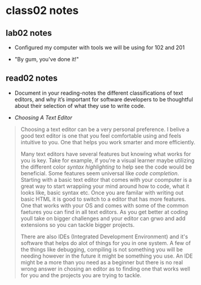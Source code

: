 # class02 notes

## lab02 notes

  + Configured my computer with tools we will be using for 102 and 201
  
  + "By gum, you've done it!"

## read02 notes

  + Document in your reading-notes the different classifications of text editors, and why it’s important for software developers to be thoughtful about their selection of what they use to write code.
  
  + *Choosing A Text Editor*
                        
> Choosing a text editor can be a very personal preference. 
> I belive a good text editor is one that you feel comfortable using and feels intuitive to you. One that helps you work smarter and more efficiently.  
> 
> Many text editors have several features but knowing what works for you is key. Take for example, if you're a visual learner maybe utilizing the different color *syntax highlighting* to help see the code would be beneficial. Some features seem universal like *code completion*. Starting with a basic text editor that comes with your coomputer is a great way to start wrappiing your mind around how to code, what it looks like, basic syntax etc. Once you are familar with writing out basic HTML it is good to switch to a editor that has more features. One that works with your OS and comes with some of the common faetures you can find in all text editors. As you get better at coding youll take on bigger challenges and your editor can grwo and add extensions so you can tackle bigger projects.
> 
> There are also IDEs (Integrated Development Environment) and it's software that helps do alot of things for you in one system. A few of the things like debugging, compiling is not something you will be needing however in the future it might be something you use. An IDE might be a more than you need as a beginner but there is no real wrong answer in chosing an editor as to finding one that works well for you and the projects you are trying to tackle. 
